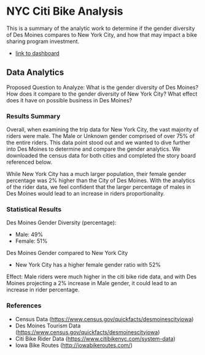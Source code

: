 # NYC Citi Bike Analysis 
This is a summary of the analytic work to determine if the gender diversity of Des Moines compares to New York City, and how that may impact a bike sharing program investment.
- [link to dashboard](https://public.tableau.com/profile/doug.ritter#!/vizhome/Challenge_15945650239340/AnalysisStory?publish=yes)

## Data Analytics
Proposed Question to Analyze:  What is the gender diversity of Des Moines? How does it compare to the gender diversity of New York City? What effect does it have on possible business in Des Moines?
### Results Summary
Overall, when examining the trip data for New York City, the vast majority of riders were male.  The Male or Unknown gender comprised of over 75% of the entire riders.  This data point stood out and we wanted to dive further into Des Moines to determine and compare the gender analytics.  We downloaded the census data for both cities and completed the story board referenced below.  

While New York City has a much larger population, their female gender percentage was 2% higher than the City of Des Moines.  With the analytics of the rider data, we feel confident that the larger percentage of males in Des Moines would lead to an increase in riders proportionality.

### Statistical Results
Des Moines Gender Diversity (percentage):  
 - Male: 49%
 - Female: 51%
 
 Des Moines Gender compared to New York City
 - New York City has a higher female gender ratio with 52%
 
 Effect:  Male riders were much higher in the citi bike ride data, and with Des Moines projecting a 2% increase in Male gender, it could lead to an increase in rider percentage.


### References

 - Census Data (https://www.census.gov/quickfacts/desmoinescityiowa)
 - Des Moines Tourism Data (https://www.census.gov/quickfacts/desmoinescityiowa)
 - Citi Bike Rider Data (https://www.citibikenyc.com/system-data)
 - Iowa Bike Routes (http://iowabikeroutes.com/)
